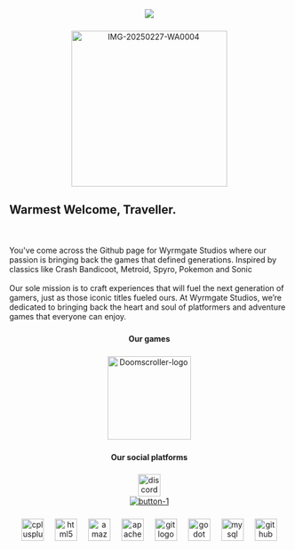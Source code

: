 <div align="center">
  <img src="https://profile-counter.glitch.me/2-Player-Studios/count.svg?"  />
</div>

###

<div align="center">
  <a href="https://ibb.co/DDsVQkP4"><img src="https://i.ibb.co/qMXyp9LB/IMG-20250227-WA0004.jpg" alt="IMG-20250227-WA0004" width="280"></a>
</div>

###

<h4 align="center"><h2>Warmest Welcome, Traveller.</h2> <br><br>You've come across the Github page for Wyrmgate Studios where our passion is bringing back the games that defined generations. Inspired by classics like Crash Bandicoot, Metroid, Spyro, Pokemon and Sonic<br><br>Our sole mission is to craft experiences that will fuel the next generation of gamers, just as those iconic titles fueled ours. At Wyrmgate Studios, we’re dedicated to bringing back the heart and soul of platformers and adventure games that everyone can enjoy.</h4>

###

<div align="center"><h4>Our games</h4></div>

###

<div align="center">
  <a href="https://ibb.co/hx3c1K1B"><img src="https://i.ibb.co/XfcDkzk7/Doomscroller-logo.png" alt="Doomscroller-logo" width="150" height="150"></a>
</div>

###

<div align="center"><H4>Our social platforms</h4></div>

###

<div align="center">
  <a href="https://discord.gg/sDk5WXbtH2" target="_blank">
    <img src="https://img.shields.io/static/v1?message=Discord&logo=discord&label=The%20Doomscroller&color=7289DA&logoColor=white&labelColor=7289DA&style=plastic" height="40" alt="discord logo"/>
  </a><br>
  <a href="https://forms.gle/7dFausw1guVCkzYJ6"><img src="https://i.ibb.co/DgjpNCfT/button-1.png" alt="button-1" border="0"></a>
</div>

###

<div align="center">
  <img src="https://cdn.jsdelivr.net/gh/devicons/devicon/icons/cplusplus/cplusplus-original.svg" height="40" alt="cplusplus logo"  />
  <img width="12" />
  <img src="https://cdn.jsdelivr.net/gh/devicons/devicon/icons/html5/html5-original.svg" height="40" alt="html5 logo"  />
  <img width="12" />
  <img src="https://cdn.jsdelivr.net/gh/devicons/devicon/icons/amazonwebservices/amazonwebservices-line-wordmark.svg" height="40" alt="amazonwebservices logo"  />
  <img width="12" />
  <img src="https://cdn.jsdelivr.net/gh/devicons/devicon/icons/apache/apache-original.svg" height="40" alt="apache logo"  />
  <img width="12" />
  <img src="https://cdn.jsdelivr.net/gh/devicons/devicon/icons/git/git-original.svg" height="40" alt="git logo"  />
  <img width="12" />
  <img src="https://cdn.jsdelivr.net/gh/devicons/devicon/icons/godot/godot-original.svg" height="40" alt="godot logo"  />
  <img width="12" />
  <img src="https://cdn.jsdelivr.net/gh/devicons/devicon/icons/mysql/mysql-original.svg" height="40" alt="mysql logo"  />
  <img width="12" />
  <img src="https://cdn.jsdelivr.net/gh/devicons/devicon/icons/github/github-original.svg" height="40" alt="github logo"  />
</div>

###
